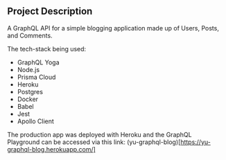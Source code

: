 ## Project Description

A GraphQL API for a simple blogging application made up of Users, Posts, and Comments. 

The tech-stack being used:
- GraphQL Yoga
- Node.js
- Prisma Cloud
- Heroku
- Postgres
- Docker
- Babel
- Jest
- Apollo Client

The production app was deployed with Heroku and the GraphQL Playground can be accessed via this link: (yu-graphql-blog)[https://yu-graphql-blog.herokuapp.com/]